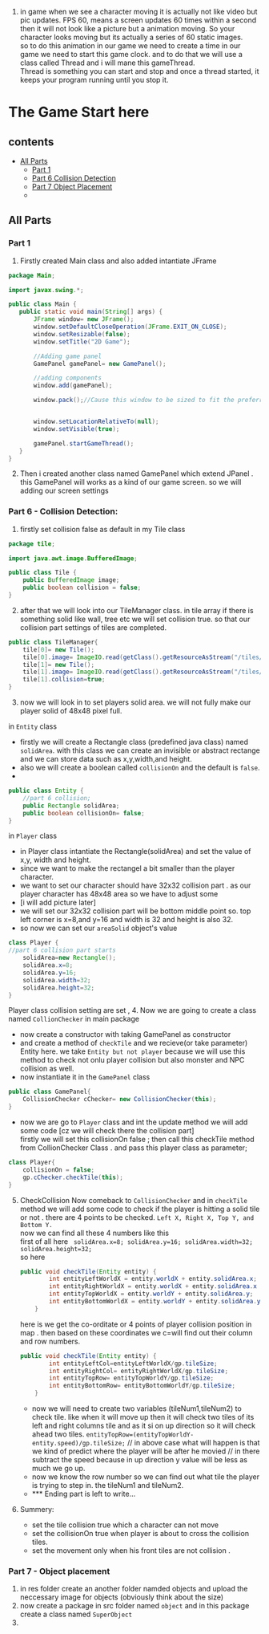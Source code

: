 1. in game when we see a character moving it is actually not like video but pic updates. FPS 60, means a screen updates 60 times within a second then it will not look like a picture but a animation moving. So your character looks moving but its actually a series of 60 static images. 
    <br>so to do this animation in our game we need to create a time in our game we need to start this game clock. and to do that we will use a class called Thread and i will mane this gameThread. 
<br> Thread is something you can start and stop and once a thread started, it keeps your program running until you stop it. 



# The Game Start here


## contents
- [All Parts ](#all-parts)
    - [Part 1](#part-1)
    - [Part 6 Collision Detection](#part-6---collision-detection)
    - [Part 7 Object Placement](#part-7---object-placement)
    - 
  

## All Parts

### Part 1
1. Firstly created Main class 
 and also added intantiate JFrame
 ```java
package Main;

import javax.swing.*;

public class Main {
    public static void main(String[] args) {
        JFrame window= new JFrame();
        window.setDefaultCloseOperation(JFrame.EXIT_ON_CLOSE);
        window.setResizable(false);
        window.setTitle("2D Game");

        //Adding game panel
        GamePanel gamePanel= new GamePanel();

        //adding components
        window.add(gamePanel);

        window.pack();//Cause this window to be sized to fit the preferred size and layouts of its subcomponents (GamePanel)


        window.setLocationRelativeTo(null);
        window.setVisible(true);

        gamePanel.startGameThread();
    }
}
```

2. Then i created another class named GamePanel which extend JPanel .
this GamePanel will works as a kind of our game screen. so we will adding our screen settings


### Part 6 - Collision Detection:
1. firstly set collision false as default in my Tile class
```java
package tile;

import java.awt.image.BufferedImage;

public class Tile {
    public BufferedImage image;
    public boolean collision = false;
}

```
2. after that we will look into our TileManager class. in tile array if there is something solid like wall, tree etc we will set collision true. so that our collision part settings of tiles are completed. 

```java
public class TileManager{
    tile[0]= new Tile();
    tile[0].image= ImageIO.read(getClass().getResourceAsStream("/tiles/grass.png"));
    tile[1]= new Tile();
    tile[1].image= ImageIO.read(getClass().getResourceAsStream("/tiles/wall.png"));
    tile[1].collision=true;
}
```

3. now we will look in to set players solid area. we will not fully make our player solid of 48x48 pixel full.

in `Entity` class
 - firstly we will create a Rectangle class (predefined java class) named `solidArea`.
    with this class we can create an invisible or abstract rectange and we can store data such as x,y,width,and height.
 - also we will create a boolean called `collisionOn` and the default is `false`.
 - 
```java
public class Entity {
    //part 6 collision;
    public Rectangle solidArea;
    public boolean collisionOn= false;
}
```
in `Player` class
- in Player class intantiate the Rectangle(solidArea) and set the value of x,y, width and height.
- since we want to make the rectangel a bit smaller than the player character.
- we want to set our character should have 32x32 collision part . as our player character has 48x48 area so we have to adjust some
- [i will add picture later]
- we will set our 32x32 collision part will be bottom middle point so. top left corner is x=8,and y=16 and width is 32 and height is also 32.
- so now we can set our `areaSolid` object's value
```java
class Player {
//part 6 collision part starts
    solidArea=new Rectangle();
    solidArea.x=8;
    solidArea.y=16;
    solidArea.width=32;
    solidArea.height=32;
}
```
Player class collision setting are set ,
4. Now we are going to create a class named `CollionChecker` in main package
- now create a constructor with taking GamePanel as constructor
- and create a method of `checkTile` and we recieve(or take parameter) Entity here. we take `Entity but not player` because we will use this method to check not onlu player collision but also monster and NPC collision as well.
- now instantiate it in the `GamePanel` class
```java
public class GamePanel{
    CollisionChecker cChecker= new CollisionChecker(this);
}
```
- now we are go to `Player` class and int the update method we will add some code [cz we will check there the collision part]
<br> firstly we will set this collisionOn false ; then call this checkTile method from CollionChecker Class . and pass this player class as parameter;
```java
class Player{
    collisionOn = false;
    gp.cChecker.checkTile(this);
}
```



5. CheckCollision 
    Now comeback to `CollisionChecker` and in `checkTile` method we will add some code to check if the player is hitting a solid tile or not . there are 4 points to be checked.
    `Left X, Right X, Top Y, and Bottom Y.`
    <br> now we can find all these 4 numbers like this
    <br>
    first of all here ` solidArea.x=8; solidArea.y=16; solidArea.width=32; solidArea.height=32;`
    <br> so here 
    ```java
    public void checkTile(Entity entity) {
            int entityLeftWorldX = entity.worldX + entity.solidArea.x;
            int entityRightWorldX = entity.worldX + entity.solidArea.x + entity.solidArea.width;
            int entityTopWorldX = entity.worldY + entity.solidArea.y;
            int entityBottomWorldX = entity.worldY + entity.solidArea.y + entity.solidArea.height;
        }
    ```
    here is we get the co-orditate or 4 points of player collision position in map . then based on these coordinates we c=will find out their column and row numbers.
    
    ```java
    public void checkTile(Entity entity) {
            int entityLeftCol=entityLeftWorldX/gp.tileSize;
            int entityRightCol= entityRightWorldX/gp.tileSize;
            int entityTopRow= entityTopWorldY/gp.tileSize;
            int entityBottomRow= entityBottomWorldY/gp.tileSize;
        }
    ```
    - now we will need to create two variables (tileNum1,tileNum2) to check tile. like when it will move up then it will check two tiles of its left and right columns tile and as it si on up direction so it will check ahead two tiles.
    `entityTopRow=(entityTopWorldY-entity.speed)/gp.tileSize;`  // in above case what will happen is that we kind of predict where the player will be after he movied
      // in there subtract the speed because in up direction y value will be less as much we go up.
    - now we know the row number so we can find out what tile the player is trying to step in. the tileNum1 and tileNum2.
   -  *** Ending part is left to write...

6. Summery: 
   - set the tile collision true which a character can not move
   - set the collisionOn true when player is about to cross the collision tiles.
   - set the movement only when his front tiles are not collision .

### Part 7 - Object placement
1. in res folder create an another folder namded objects and upload the neccessary image for objects (obviously think about the size)
2. now create a package in src folder named `object` and in this package create a class named `SuperObject` 
2. 
